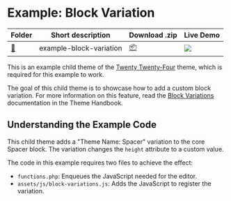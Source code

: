 # Example: Block Variation

<!-- Please, do not remove these @TABLE EXAMPLES BEGIN and @TABLE EXAMPLES END comments or modify the table inside. This table is automatically generated from the data at _data/examples.json and _data/tags.json -->
<!-- @TABLE EXAMPLES BEGIN -->
| Folder                                                                                           | Short description       | Download .zip                                                                                                        | Live Demo                                                                                                                                                                                                                                                                                                                                                                                                                                                                                                                                                                                                                                                                                                                                                                                                                  |
| ------------------------------------------------------------------------------------------------ | ----------------------- | -------------------------------------------------------------------------------------------------------------------- | -------------------------------------------------------------------------------------------------------------------------------------------------------------------------------------------------------------------------------------------------------------------------------------------------------------------------------------------------------------------------------------------------------------------------------------------------------------------------------------------------------------------------------------------------------------------------------------------------------------------------------------------------------------------------------------------------------------------------------------------------------------------------------------------------------------------------- |
| [📁](https://github.com/wptrainingteam/block-theme-examples/tree/master/example-block-variation) | example-block-variation | [📦](https://raw.githubusercontent.com/wptrainingteam/block-theme-examples/master/_zips/example-block-variation.zip) | [![](https://raw.githubusercontent.com/wptrainingteam/block-theme-examples/master/_assets/icon-wp.svg)](https://playground.wordpress.net/#{%22$schema%22:%22https://playground.wordpress.net/blueprint-schema.json%22,%22landingPage%22:%22/wp-admin/themes.php%22,%22preferredVersions%22:{%22php%22:%228.0%22,%22wp%22:%22latest%22},%22steps%22:[{%22step%22:%22installTheme%22,%22themeZipFile%22:{%22resource%22:%22wordpress.org/themes%22,%22slug%22:%22twentytwentyfour%22}},{%22step%22:%22installTheme%22,%22themeZipFile%22:{%22resource%22:%22url%22,%22url%22:%22https://raw.githubusercontent.com/wptrainingteam/block-theme-examples/master/_zips/example-block-variation.zip%22},%22options%22:{%22activate%22:true}},{%22step%22:%22login%22,%22username%22:%22admin%22,%22password%22:%22password%22}]}) |
<!-- @TABLE EXAMPLES END -->

This is an example child theme of the [Twenty Twenty-Four](https://wordpress.org/themes/twentytwentyfour/) theme, which is required for this example to work.

The goal of this child theme is to showcase how to add a custom block variation. For more information on this feature, read the [Block Variations](https://developer.wordpress.org/themes/features/block-variations/) documentation in the Theme Handbook.

## Understanding the Example Code

This child theme adds a "Theme Name: Spacer" variation to the core Spacer block. The variation changes the `height` attribute to a custom value.

The code in this example requires two files to achieve the effect:

- `functions.php`: Enqueues the JavaScript needed for the editor.
- `assets/js/block-variations.js`: Adds the JavaScript to register the variation.
